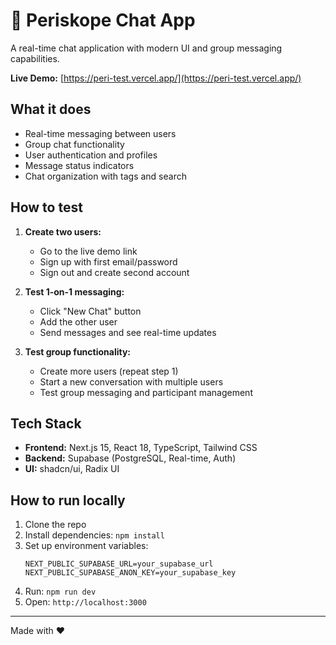 # 💬 Periskope Chat App

A real-time chat application with modern UI and group messaging capabilities.

**Live Demo:** [https://peri-test.vercel.app/](https://peri-test.vercel.app/)

## What it does

- Real-time messaging between users
- Group chat functionality
- User authentication and profiles
- Message status indicators
- Chat organization with tags and search

## How to test

1. **Create two users:**
   - Go to the live demo link
   - Sign up with first email/password
   - Sign out and create second account

2. **Test 1-on-1 messaging:**
   - Click "New Chat" button
   - Add the other user
   - Send messages and see real-time updates

3. **Test group functionality:**
   - Create more users (repeat step 1)
   - Start a new conversation with multiple users
   - Test group messaging and participant management

## Tech Stack

- **Frontend:** Next.js 15, React 18, TypeScript, Tailwind CSS
- **Backend:** Supabase (PostgreSQL, Real-time, Auth)
- **UI:** shadcn/ui, Radix UI

## How to run locally

1. Clone the repo
2. Install dependencies: `npm install`
3. Set up environment variables:
   ```
   NEXT_PUBLIC_SUPABASE_URL=your_supabase_url
   NEXT_PUBLIC_SUPABASE_ANON_KEY=your_supabase_key
   ```
4. Run: `npm run dev`
5. Open: `http://localhost:3000`

---
Made with ❤️
